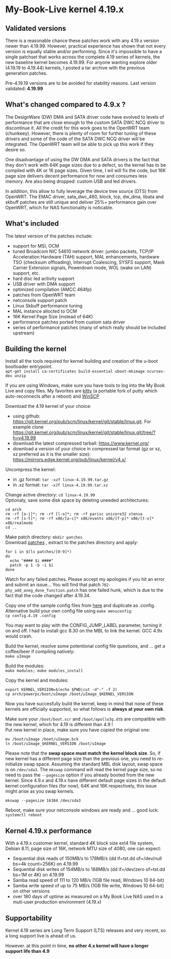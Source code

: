 # My-Book-Live kernel 4.19.x

## Validated versions ##
There is a reasonable chance these patches work with any 4.19.x version newer than 4.19.99.
However, practical experience has shown that not every version is equally stable and/or performing.
Since it's impossible to have a single patchset that works across the complete 4.19 series of kernels, the new baseline kernel becomes 4.19.99.
For anyone wanting explore older (4.19.19 to 4.19.44) kernels, I posted a tar archive with the previous generation patches. 

Pre-4.19.19 versions are to be avoided for stability reasons. 
Last version validated: __4.19.99__

## What's changed compared to 4.9.x ? ##
The DesignWare (DW) DMA and SATA driver code have evolved to levels of performance that are close enough to the custom SATA DWC NCQ driver to discontinue it.  All the credit for this work goes to the OpenWRT team (chunkeey). However, there is plenty of room for further tuning of these drivers and some of the code of the SATA DWC NCQ driver will be integrated.  The OpenWRT team will be able to pick up this work if they desire so.

One disadvantage of using the DW DMA and SATA drivers is the fact that they don't work with 64K page sizes due to a defect, so the kernel has to be compiled with 4K or 16 page sizes.  Given time, I wil will fix the code, but 16K page size delivers decent performance for now and consumes less memory.
Are also being dropped: custom USB and led drivers.

In addition, this allow to fully leverage the device tree source (DTS) from OpenWRT.
The EMAC driver, sata_dwc_460, block, tcp, dw_dma, libata and skbuff patches are still unique and deliver 25%+ performance gain over OpenWRT, which for NAS functionality is noticable. 


## What's included ##
The latest version of the patches include:
* support for MSI, OCM
* tuned Broadcom NIC 54610 network driver: jumbo packets, TCP/IP Acceleration Hardware (TAH) support, MAL enhancements, hardware TSO (checksum offloading), Interrupt Coalescing, SYSFS support, Mask Carrier Extension signals, Powerdown mode, WOL (wake on LAN) support, etc.
* hard disc led activity support
* USB driver with DMA support
* optimized compilation (AMCC 464fp)
* patches from OpenWRT team
* netconsole support patch
* Linux Skbuff performance tuning
* MAL instance allocted to OCM
* 16K Kernel Page Size (instead of 64K)
* performance patches ported from custom sata driver
* series of performance patches (many of which really should be included upstream)


## Building the kernel ##
Install all the tools required for kernel building and creation of the u-boot bootloader entrypoint.<br>
`apt-get install ca-certificates build-essential uboot-mkimage ncurses-dev unzip`

If you are using Windows, make sure you have tools to log into the My Book Live and copy files.
My favorites are [kitty](http://www.9bis.net/kitty/) (a portable fork of putty which auto-reconnects after a reboot) and [WinSCP](https://winscp.net/eng/download.php)
 
Download the 4.19 kernel of your choice:
* using github: https://git.kernel.org/pub/scm/linux/kernel/git/stable/linux.git.  For example clone https://git.kernel.org/pub/scm/linux/kernel/git/stable/linux.git/tree/?h=v4.19.99
* download the latest compressed tarball: https://www.kernel.org/
* download a version of your choice in compressed tar format (gz or xz, xz preferred as it is the smaller size): https://mirrors.edge.kernel.org/pub/linux/kernel/v4.x/

Uncompress the kernel:
* in .gz format: `tar -xzf linux-4.19.99.tar.gz`
* in .xz format: `tar -xJf linux-4.19.99.tar.xz`

Change active directory: `cd linux-4.19.99`<br>
Optionaly, save some disk space by deleting uneeded architectures:
```
cd arch
rm -rf [a-j]*; rm -rf [l-o]*; rm -rf parisc unicore32 xtensa
rm -rf [s-t]*; rm -rf x86/[a-c]* x86/events x86/[f-p]* x86/[t-x]* x86/realmode
cd ..
```

Make patch directory: `mkdir patches`<br>
Download [patches](https://github.com/ewaldc/My-Book-Live/blob/master/kernel/patches/4.19/patches/patches.7z) , extract to the patches directory and apply:
```  
for i in $(ls patches/[0-9]*)
do
  echo "#### $i ####"  
  patch -p 1 -b -i $i
done
```

Watch for any failed patches. Please accept my apologies if you hit an error and submit an issue...
You will find that patch `702-phy_add_aneg_done_function.patch` has one failed hunk, which is due to the fact that the code changed after 4.19.34.


Copy one of the sample config files from [here](https://github.com/ewaldc/My-Book-Live/tree/master/kernel/patches/4.19/config) and duplicate as .config. Alternative build your own config file using `make menuconfig`:<br>
`cp config.4.19 .config`

You may want to play with the CONFIG_JUMP_LABEL parameter, turning it on and off.
I had to install gcc 8.30 on the MBL to link the kernel.  GCC 4.9x would crash.

Build the kernel, resolve some potentional config file questions, and ... get a coffee/beer if compiling natively:<br>
`make uImage`

Build the modules:<br>
`make modules; make modules_install`

Copy the kernel and modules:<br>
```
export KERNEL_VERSION=$(echo $PWD|cut -d"-" -f 2)
cp arch/powerpc/boot/uImage /boot/uImage_$KERNEL_VERSION
```

Now you have succesfully build the kernel, keep in mind that none of these kernels are officially supported, so what follows is __always at your own risk__.

Make sure your `/boot/boot.scr` and `/boot/apollo3g.dtb` are compatible with the new kernel, which for 4.19 is different than 4.9 !<br>
Put new kernel in place, make sure you have copied the original one:<br> 
```
mv /boot/uImage /boot/uImage.bck
ln /boot/uImage_$KERNEL_VERSION /boot/uImage
```

Please note that the __swap space must match the kernel block size__. So, if new kernel has a different page size than the previous one, you need to re-initialize swap space.  Assuming the standard MBL disk layout, swap space is on `/dev/sda3`.  The `mkswap` command will read the kernel page size, so no need to pass the `--pagesize` option if you already booted from the new kernel.  Since 4.9.x and 4.19.x have different default page sizes in the default kernel configuration files (for now), 64K and 16K respectively, this issue might arise as you swap kernels.

```
mkswap --pagesize 16384 /dev/sda3
```

Reboot, make sure your netconsole windows are ready and ... good luck:<br>
`systemctl reboot`


## Kernel 4.19.x performance ##
With a 4.19.x customer kernel, standard 4K block size ext4 file system, Debian 8.11, page size of 16K, network MTU size of 4080, one can expect:
* Sequential disk reads of 150MB/s to 178MB/s (dd if=tst.dd of=/dev/null bs=4k count=256K) on 4.19.99
* Sequential disk writes of 154MB/s to 188MB/s (dd if=/dev/zero of=tst.dd bs=1M or 4K) on 4.19.99
* Samba read speed of 111 to 120 MB/s (1GB file read, Windows 10 64-bit) 
* Samba write speed of up to 75 MB/s (1GB file write, Windows 10 64-bit) on other versions
* over 180 days of uptime as measured on a My Book Live NAS used in a muti-user production environment (4.19.x)

## Supportability ##
Kernel 4.19 series are Long Term Support (LTS) releases and very recent, so a long support live is ahead of us.

However. at this point in time, __no other 4.x kernel will have a longer support life than 4.9__
